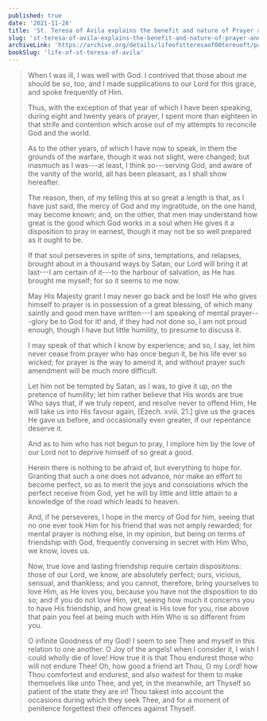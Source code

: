 ```yaml
---
published: true
date: '2021-11-28'
title: 'St. Teresa of Avila explains the benefit and nature of Prayer and how it comes from God''s mercy and love'
slug: 'st-teresa-of-avila-explains-the-benefit-and-nature-of-prayer-and-how-it-comes-from-gods-mercy-and-love'
archiveLink: 'https://archive.org/details/lifeofstteresaof00tereuoft/page/58?view=theater'
bookSlug: 'life-of-st-teresa-of-avila'
---
```


> When I was ill, I was well with God. I contrived that those about me should be so, too, and I made supplications to our Lord for this grace, and spoke frequently of Him.
> 
> Thus, with the exception of that year of which I have been speaking, during eight and twenty years of prayer, I spent more than eighteen in that strife and contention which arose out of my attempts to reconcile God and the world.
> 
> As to the other years, of which I have now to speak, in them the grounds of the warfare, though it was not slight, were changed; but inasmuch as I was---at least, I think so---serving God, and aware of the vanity of the world, all has been pleasant, as I shall show hereafter.
> 
> The reason, then, of my telling this at so great a length is that, as I have just said, the mercy of God and my ingratitude, on the one hand, may become known; and, on the other, that men may understand how great is the good which God works in a soul when He gives it a disposition to pray in earnest, though it may not be so well prepared as it ought to be.
> 
> If that soul perseveres in spite of sins, temptations, and relapses, brought about in a thousand ways by Satan, our Lord will bring it at last---I am certain of it---to the harbour of salvation, as He has brought me myself; for so it seems to me now.
> 
> May His Majesty grant I may never go back and be lost! He who gives himself to prayer is in possession of a great blessing, of which many saintly and good men have written---I am speaking of mental prayer---glory be to God for it! and, if they had not done so, I am not proud enough, though I have but little humility, to presume to discuss it.
> 
> I may speak of that which I know by experience; and so, I say, let him never cease from prayer who has once begun it, be his life ever so wicked; for prayer is the way to amend it, and without prayer such amendment will be much more difficult.
> 
> Let him not be tempted by Satan, as I was, to give it up, on the pretence of humility; let him rather believe that His words are true Who says that, if we truly repent, and resolve never to offend Him, He will take us into His favour again, [Ezech. xviii. 21.] give us the graces He gave us before, and occasionally even greater, if our repentance deserve it.
> 
> And as to him who has not begun to pray, I implore him by the love of our Lord not to deprive himself of so great a good.
> 
> Herein there is nothing to be afraid of, but everything to hope for. Granting that such a one does not advance, nor make an effort to become perfect, so as to merit the joys and consolations which the perfect receive from God, yet he will by little and little attain to a knowledge of the road which leads to heaven.
> 
> And, if he perseveres, I hope in the mercy of God for him, seeing that no one ever took Him for his friend that was not amply rewarded; for mental prayer is nothing else, in my opinion, but being on terms of friendship with God, frequently conversing in secret with Him Who, we know, loves us.
> 
> Now, true love and lasting friendship require certain dispositions: those of our Lord, we know, are absolutely perfect; ours, vicious, sensual, and thankless; and you cannot, therefore, bring yourselves to love Him, as He loves you, because you have not the disposition to do so; and if you do not love Him, yet, seeing how much it concerns you to have His friendship, and how great is His love for you, rise above that pain you feel at being much with Him Who is so different from you.
> 
> O infinite Goodness of my God! I seem to see Thee and myself in this relation to one another. O Joy of the angels! when I consider it, I wish I could wholly die of love! How true it is that Thou endurest those who will not endure Thee! Oh, how good a friend art Thou, O my Lord! how Thou comfortest and endurest, and also waitest for them to make themselves like unto Thee, and yet, in the meanwhile, art Thyself so patient of the state they are in! Thou takest into account the occasions during which they seek Thee, and for a moment of penitence forgettest their offences against Thyself.